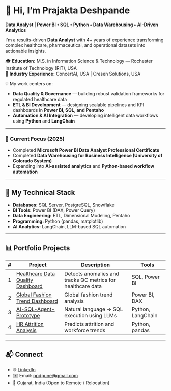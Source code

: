 # 👋 Hi, I’m Prajakta Deshpande

**Data Analyst | Power BI • SQL • Python • Data Warehousing • AI-Driven Analytics**

I'm a results-driven **Data Analyst** with 4+ years of experience transforming complex healthcare, pharmaceutical, and operational datasets into actionable insights.  

🎓 **Education:** M.S. in Information Science & Technology — Rochester Institute of Technology (RIT), USA  
🏢 **Industry Experience:** ConcertAI, USA | Cresen Solutions, USA  

💡 My work centers on:  
- **Data Quality & Governance** — building robust validation frameworks for regulated healthcare data  
- **ETL & BI Development** — designing scalable pipelines and KPI dashboards in **Power BI, SQL, and Pentaho**  
- **Automation & AI Integration** — developing intelligent data workflows using **Python** and **LangChain**

---

### 🚀 Current Focus (2025)
- Completed **Microsoft Power BI Data Analyst Professional Certificate**  
- Completed **Data Warehousing for Business Intelligence (University of Colorado System)**  
- Expanding into **AI-assisted analytics** and **Python-based workflow automation**

---

## 🧰 My Technical Stack
- **Databases:** SQL Server, PostgreSQL, Snowflake  
- **BI Tools:** Power BI (DAX, Power Query)  
- **Data Engineering:** ETL, Dimensional Modeling, Pentaho  
- **Programming:** Python (pandas, matplotlib)  
- **AI Analytics:** LangChain, LLM-based SQL automation  

---

## 📊 Portfolio Projects
| # | Project | Description | Tools |
|---|----------|--------------|-------|
| 1 | [Healthcare Data Quality Dashboard](https://github.com/ppd1073/healthcare-data-quality-analytics) | Detects anomalies and tracks QC metrics for healthcare data | SQL, Power BI |
| 2 | [Global Fashion Trend Dashboard](https://github.com/ppd1073/Global-fashion-retail-analytics) | Global fashion trend analysis | Power BI, DAX |
| 3 | [AI-SQL-Agent-Prototype](https://github.com/ppd1073/AI-SQL-Agent-Prototype) | Natural language → SQL execution using LLMs | Python, LangChain |
| 4 | [HR Attrition Analysis](https://github.com/ppd1073/hr-attrition-analysis) | Predicts attrition and workforce trends | Python, pandas |

---

## 📬 Connect
- 🌐 [LinkedIn](https://linkedin.com/in/prajakta-deshpande)
- ✉️ Email: ppdpune@gmail.com
- 📍 Gujarat, India (Open to Remote / Relocation)
